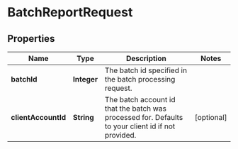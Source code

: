 

# BatchReportRequest


## Properties

| Name | Type | Description | Notes |
|------------ | ------------- | ------------- | -------------|
|**batchId** | **Integer** | The batch id specified in the batch processing request. |  |
|**clientAccountId** | **String** | The batch account id that the batch was processed for. Defaults to your client id if not provided. |  [optional] |



